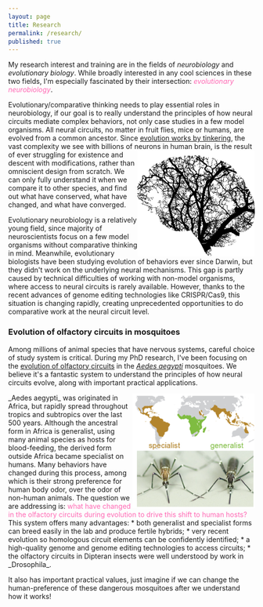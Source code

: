```yaml
---
layout: page
title: Research
permalink: /research/
published: true
---
```


My research interest and training are in the fields of _neurobiology_ and _evolutionary biology_.
While broadly interested in any cool sciences in these two fields, I'm especially fascinated by their intersection: <span style="color:HotPink">_evolutionary neurobiology_</span>.      

Evolutionary/comparative thinking needs to play essential roles in neurobiology, if our goal is to really understand the principles of how neural circuits mediate complex behaviors, not only case studies in a few model organisms. All neural circuits, no matter in fruit flies, mice or humans, are evolved from a common ancestor.
Since [evolution works by tinkering](https://science.sciencemag.org/content/196/4295/1161), the vast complexity we see with billions of neurons in human brain,
<img align="right" src="/images/brain_tree2.png" style="width:240px;height:216px;">
is the result of ever struggling for existence and descent with modifications, rather than omniscient design from scratch. We can only fully understand it when we compare it to other species, and find out what have conserved, what have changed, and what have converged.

Evolutionary neurobiology is a relatively young field, since majority of neuroscientists focus on a few model organisms without comparative thinking in mind. Meanwhile, evolutionary biologists have been studying evolution of behaviors ever since Darwin, but they didn't work on the underlying neural mechanisms. This gap is partly caused by technical difficulties of working with non-model organisms, where access to neural circuits is rarely available. However, thanks to the recent advances of genome editing technologies like CRISPR/Cas9, this situation is changing rapidly, creating unprecedented opportunities to do comparative work at the neural circuit level.     

### Evolution of olfactory circuits in mosquitoes
Among millions of animal species that have nervous systems, careful choice of study system is critical. During my PhD research, I've been focusing on the [evolution of olfactory circuits](https://doi.org/10.1007/s00359-020-01399-6) in the [_Aedes aegypti_](https://en.wikipedia.org/wiki/Aedes_aegypti) mosquitoes. We believe it's a fantastic system to understand the principles of how neural circuits evolve, along with important practical applications.    

<img align="right" src="/images/domestic_forest2.png" style="width:250px;height:234px;">
_Aedes aegypti_ was originated in Africa, but rapidly spread throughout tropics and subtropics over the last 500 years. Although the ancestral form in Africa is generalist, using many animal species as hosts for blood-feeding, the derived form outside Africa became specialist on humans. Many behaviors have changed during this process, among which is their strong preference for human body odor, over the odor of non-human animals. The question we are addressing is:  <span style="color:HotPink">what have changed in the olfactory circuits during evolution to drive this shift to human hosts?</span> This system offers many advantages:
* both generalist and specialist forms can breed easily in the lab and produce fertile hybrids;
* very recent evolution so homologous circuit elements can be confidently identified;
* a high-quality genome and genome editing technologies to access circuits;
* the olfactory circuits in Dipteran insects were well understood by work in _Drosophila_.

It also has important practical values, just imagine if we can change the human-preference of these dangerous mosquitoes after we understand how it works!

